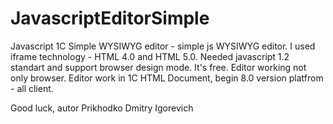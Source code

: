 # JavascriptEditorSimple
Javascript 1C Simple WYSIWYG editor - simple js WYSIWYG editor. I used iframe technology - HTML 4.0 and HTML 5.0. 
Needed javascript 1.2 standart and support browser design mode. 
It's free. Editor working not only browser. Editor work in 1C HTML Document, begin 8.0 version platfrom - all client.

Good luck, autor Prikhodko Dmitry Igorevich
